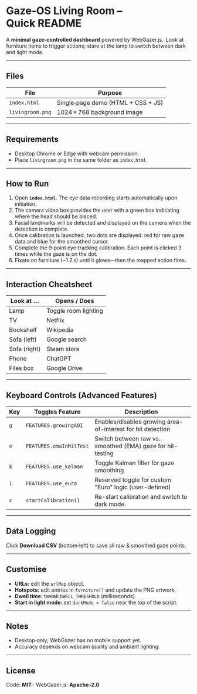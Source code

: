 # Gaze‑OS Living Room – Quick README

A **minimal gaze‑controlled dashboard** powered by WebGazer.js.  Look at furniture items to trigger actions; stare at the lamp to switch between dark and light mode.

---

## Files
| File | Purpose |
|------|---------|
| `index.html` | Single‑page demo (HTML + CSS + JS) |
| `livingroom.png` | 1024 × 768 background image |

---

## Requirements
* Desktop Chrome or Edge with webcam permission.
* Place `livingroom.png` in the same folder as `index.html`.

---

## How to Run
1. Open **`index.html`**. The eye data recording starts automatically upon initiation.  
2. The camera video box provides the user with a green box indicating where the head should be placed.  
3. Facial landmarks will be detected and displayed on the camera when the detection is complete.  
4. Once calibration is launched, two dots are displayed: red for raw gaze data and blue for the smoothed cursor.  
5. Complete the 9‑point eye‑tracking calibration. Each point is clicked 3 times while the gaze is on the dot.  
6. Fixate on furniture (~1.2 s) until it glows—then the mapped action fires.

---

## Interaction Cheatsheet
| Look at … | Opens / Does |
|-----------|--------------|
| Lamp | Toggle room lighting |
| TV | Netflix |
| Bookshelf | Wikipedia |
| Sofa (left) | Google search |
| Sofa (right) | Steam store |
| Phone | ChatGPT |
| Files box | Google Drive |

---

## Keyboard Controls (Advanced Features)
| Key | Toggles Feature | Description |
|-----|------------------|-------------|
| `g` | `FEATURES.growingAOI` | Enables/disables growing area-of-interest for hit detection |
| `e` | `FEATURES.emaInHitTest` | Switch between raw vs. smoothed (EMA) gaze for hit-testing |
| `k` | `FEATURES.use_kalman` | Toggle Kalman filter for gaze smoothing |
| `1` | `FEATURES.use_euro` | Reserved toggle for custom "Euro" logic (user-defined) |
| `c` | `startCalibration()` | Re-start calibration and switch to dark mode |

---

## Data Logging
Click **Download CSV** (bottom‑left) to save all raw & smoothed gaze points.

---

## Customise
* **URLs:** edit the `urlMap` object.
* **Hotspots:** edit entries in `furniture[]` and update the PNG artwork.
* **Dwell time:** tweak `DWELL_THRESHOLD` (milliseconds).
* **Start in light mode:** set `darkMode = false` near the top of the script.

---

## Notes
* Desktop‑only; WebGazer has no mobile support yet.
* Accuracy depends on webcam quality and ambient lighting.

---

## License
Code: **MIT** · WebGazer.js: **Apache‑2.0**